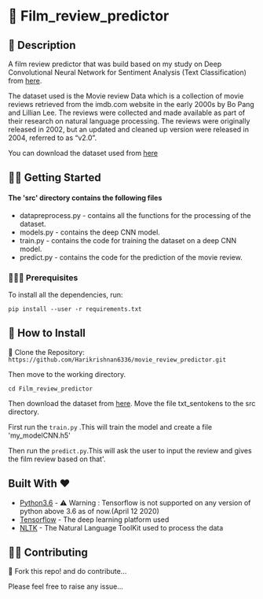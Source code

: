 # 🎥 Film_review_predictor

## 📘 Description

A film review predictor that was build based on my study on Deep Convolutional Neural Network for Sentiment Analysis (Text Classification) from [here](https://machinelearningmastery.com/develop-word-embedding-model-predicting-movie-review-sentiment/).

The dataset used is the Movie review Data which is a collection of movie reviews retrieved from the imdb.com website in the early 2000s by Bo Pang and Lillian Lee. The reviews were collected and made available as part of their research on natural language processing. The reviews were originally released in 2002, but an updated and cleaned up version were released in 2004, referred to as “v2.0”.

You can download the dataset used from [here](http://www.cs.cornell.edu/people/pabo/movie-review-data/review_polarity.tar.gz)

## 🏃‍♂️ Getting Started

#### The 'src' directory contains the following files

* datapreprocess.py - contains all the functions for the processing of the dataset.
* models.py - contains the deep CNN model.
* train.py - contains the code for training the dataset on a deep CNN model.
* predict.py - contains the code for the prediction of the movie review.

### 👨🏻‍🏫  Prerequisites

To install all the dependencies, run:

``` pip install --user -r requirements.txt ```

## 🔧 How to Install

👯 Clone the Repository:
```https://github.com/Harikrishnan6336/movie_review_predictor.git```

Then move to the working directory.

```cd Film_review_predictor```

Then download the dataset from [here](http://www.cs.cornell.edu/people/pabo/movie-review-data/review_polarity.tar.gz). Move the file txt_sentokens to the src directory.

First run the ```train.py``` .This will train the model and create a file 'my_modelCNN.h5'

Then run the ```predict.py```.This will ask the user to input the review and gives the film review based on that'.


## Built With ❤️ 

* [Python3.6](https://docs.python.org/3.6/) - ⚠️️ Warning : Tensorflow is not supported on any version of python above 3.6 as of now.(April 12 2020)
* [Tensorflow](https://www.tensorflow.org/api_docs) - The deep learning platform used
* [NLTK](https://www.nltk.org/) - The Natural Language ToolKit used to process the data

## 💁🏻 Contributing

🍴 Fork this repo! and do contribute...

Please feel free to raise any issue...
